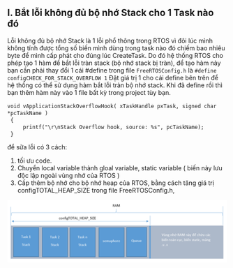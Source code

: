 I. Bắt lỗi không đủ bộ nhớ Stack cho 1 Task nào đó
-----------------
Lỗi không đủ bộ nhớ Stack là 1 lỗi phổ thông trong RTOS vì đôi lúc mình không tính được tổng số biến mình dùng trong task nào đó chiếm bao nhiêu byte để mình cấp phát cho đúng lúc CreateTask. Do đó hệ thống RTOS cho phép tạo 1 hàm để bắt lỗi tràn stack (bộ nhớ stack bị tràn), để tạo hàm này bạn cần phải thay đổi 1 cái #define trong file ```FreeRTOSConfig.h``` là ```#define configCHECK_FOR_STACK_OVERFLOW 1```
Đặt giá trị 1 cho cái define bên trên để hệ thống có thể sử dụng hàm bắt lỗi tràn bộ nhớ stack. Khi đã define rồi thì bạn thêm hàm này vào 1 file bất kỳ trong project tùy bạn.
```
void vApplicationStackOverflowHook( xTaskHandle pxTask, signed char *pcTaskName )
 {
     printf("\r\nStack Overflow hook, source: %s", pcTaskName);
 }
```
 để sữa lỗi có 3 cách:

 1. tối ưu code.
 2. Chuyển local variable thành gloal variable, static variable ( biến này lưu độc lập ngoài vùng nhớ của RTOS )
 3. Cấp thêm bộ nhớ cho bộ nhớ heap của RTOS, bằng cách tăng giá trị configTOTAL_HEAP_SIZE trong file FreeRTOSConfig.h,

![phân vùng nhớ FreeRTOS](doc/rtos_hinh1.png)